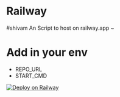 # Railway
#shivam
An Script to host on railway.app ~

# Add in your env

- REPO_URL
- START_CMD






[![Deploy on Railway](https://railway.app/button.svg)](https://railway.app/new/template/boo8sv?referralCode=-Yw6m3)
